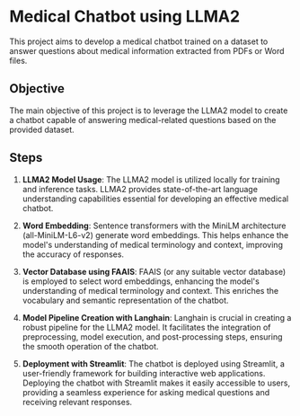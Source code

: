 # Medical Chatbot using LLMA2

This project aims to develop a medical chatbot trained on a dataset to answer questions about medical information extracted from PDFs or Word files.

## Objective

The main objective of this project is to leverage the LLMA2 model to create a chatbot capable of answering medical-related questions based on the provided dataset.

## Steps

1. **LLMA2 Model Usage**:
   The LLMA2 model is utilized locally for training and inference tasks. LLMA2 provides state-of-the-art language understanding capabilities essential for developing an effective medical chatbot.

2. **Word Embedding**:
 Sentence transformers with the MiniLM architecture (all-MiniLM-L6-v2) generate word embeddings. This helps enhance the model's understanding of medical terminology and context, improving the accuracy of responses.

3. **Vector Database using FAAIS**:
   FAAIS (or any suitable vector database) is employed to select word embeddings, enhancing the model's understanding of medical terminology and context. This enriches the vocabulary and semantic representation of the chatbot.

4. **Model Pipeline Creation with Langhain**:
   Langhain is crucial in creating a robust pipeline for the LLMA2 model. It facilitates the integration of preprocessing, model execution, and post-processing steps, ensuring the smooth operation of the chatbot.

5. **Deployment with Streamlit**:
   The chatbot is deployed using Streamlit, a user-friendly framework for building interactive web applications. Deploying the chatbot with Streamlit makes it easily accessible to users, providing a seamless experience for asking medical questions and receiving relevant responses.

